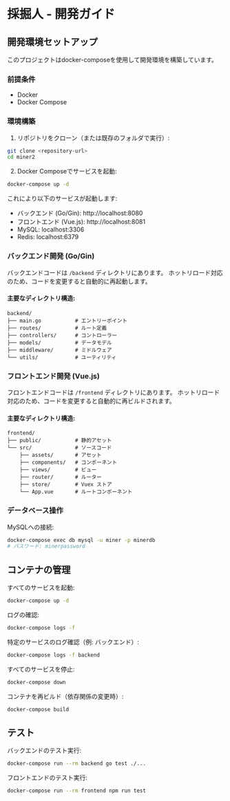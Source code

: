 # 採掘人 - 開発ガイド

## 開発環境セットアップ

このプロジェクトはdocker-composeを使用して開発環境を構築しています。

### 前提条件

- Docker
- Docker Compose

### 環境構築

1. リポジトリをクローン（または既存のフォルダで実行）:

```bash
git clone <repository-url>
cd miner2
```

2. Docker Composeでサービスを起動:

```bash
docker-compose up -d
```

これにより以下のサービスが起動します:
- バックエンド (Go/Gin): http://localhost:8080
- フロントエンド (Vue.js): http://localhost:8081
- MySQL: localhost:3306
- Redis: localhost:6379

### バックエンド開発 (Go/Gin)

バックエンドコードは `/backend` ディレクトリにあります。
ホットリロード対応のため、コードを変更すると自動的に再起動します。

#### 主要なディレクトリ構造:

```
backend/
├── main.go           # エントリーポイント
├── routes/           # ルート定義
├── controllers/      # コントローラー
├── models/           # データモデル
├── middleware/       # ミドルウェア
└── utils/            # ユーティリティ
```

### フロントエンド開発 (Vue.js)

フロントエンドコードは `/frontend` ディレクトリにあります。
ホットリロード対応のため、コードを変更すると自動的に再ビルドされます。

#### 主要なディレクトリ構造:

```
frontend/
├── public/           # 静的アセット
└── src/              # ソースコード
    ├── assets/       # アセット
    ├── components/   # コンポーネント
    ├── views/        # ビュー
    ├── router/       # ルーター
    ├── store/        # Vuex ストア
    └── App.vue       # ルートコンポーネント
```

### データベース操作

MySQLへの接続:

```bash
docker-compose exec db mysql -u miner -p minerdb
# パスワード: minerpassword
```

## コンテナの管理

すべてのサービスを起動:
```bash
docker-compose up -d
```

ログの確認:
```bash
docker-compose logs -f
```

特定のサービスのログ確認（例: バックエンド）:
```bash
docker-compose logs -f backend
```

すべてのサービスを停止:
```bash
docker-compose down
```

コンテナを再ビルド（依存関係の変更時）:
```bash
docker-compose build
```

## テスト

バックエンドのテスト実行:
```bash
docker-compose run --rm backend go test ./...
```

フロントエンドのテスト実行:
```bash
docker-compose run --rm frontend npm run test
```

